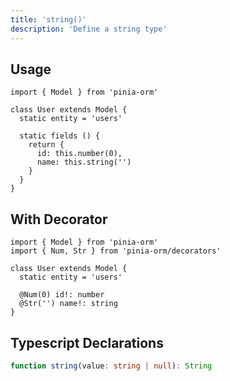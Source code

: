 ```yaml
---
title: 'string()'
description: 'Define a string type'
---
```


## Usage

````js[User.js]
import { Model } from 'pinia-orm'

class User extends Model {
  static entity = 'users'

  static fields () {
    return {
      id: this.number(0),
      name: this.string('')
    }
  }
}
````

## With Decorator

````ts[User.ts]
import { Model } from 'pinia-orm'
import { Num, Str } from 'pinia-orm/decorators'

class User extends Model {
  static entity = 'users'
  
  @Num(0) id!: number
  @Str('') name!: string
}
````

## Typescript Declarations

````ts
function string(value: string | null): String
````
